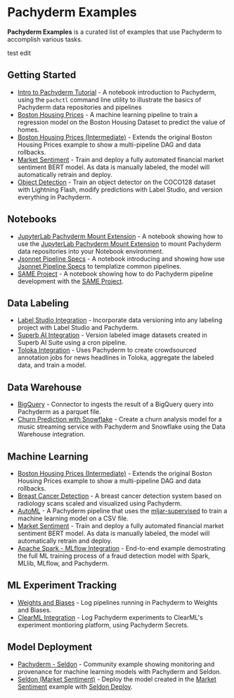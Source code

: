 # Pachyderm Examples
**Pachyderm Examples** is a curated list of examples that use Pachyderm to accomplish various tasks. 

test edit

## Getting Started
- [Intro to Pachyderm Tutorial](./Intro%20to%20Pachyderm%20Tutorial.ipynb) - A notebook introduction to Pachyderm, using the `pachctl` command line utility to illustrate the basics of Pachyderm data repositories and pipelines
- [Boston Housing Prices](./housing-prices) - A machine learning pipeline to train a regression model on the Boston Housing Dataset to predict the value of homes.
- [Boston Housing Prices (Intermediate)](./housing-prices-intermediate) - Extends the original Boston Housing Prices example to show a multi-pipeline DAG and data rollbacks. 
- [Market Sentiment](./market-sentiment) - Train and deploy a fully automated financial market sentiment BERT model. As data is manually labeled, the model will automatically retrain and deploy. 
- [Object Detection](./object-detection) - Train an object detector on the COCO128 dataset with Lightning Flash, modify predictions with Label Studio, and version everything in Pachyderm. 

## Notebooks
- [JupyterLab Pachyderm Mount Extension](./Mount%20Extension%20Demo.ipynb) - A notebook showing how to use the [JupyterLab Pachyderm Mount Extension](https://docs.pachyderm.com/latest/how-tos/jupyterlab-extension/) to mount Pachyderm data repositories into your Notebook environment. 
- [Jsonnet Pipeline Specs](./jsonnet/Jsonnet%20Pipeline%20Specs.ipynb) - A notebook introducing and showing how use [Jsonnet Pipeline Specs](https://docs.pachyderm.com/latest/how-tos/pipeline-operations/jsonnet-pipeline-specs/) to templatize common pipelines. 
- [SAME Project](./same/) - A notebook showing how to do Pachyderm pipeline development with the [SAME Project](https://sameproject.ml/).  

## Data Labeling
- [Label Studio Integration](./label-studio) - Incorporate data versioning into any labeling project with Label Studio and Pachyderm. 
- [Superb AI Integration](./superb-ai) - Version labeled image datasets created in Superb AI Suite using a cron pipeline.
- [Toloka Integration](https://github.com/Toloka/toloka-pachyderm) - Uses Pachyderm to create crowdsourced annotation jobs for news headlines in Toloka, aggregate the labeled data, and train a model.

## Data Warehouse
- [BigQuery](./bigquery) -  Connector to ingests the result of a BigQuery query into Pachyderm as a parquet file. 
- [Churn Prediction with Snowflake](./snowflake) - Create a churn analysis model for a music streaming service with Pachyderm and Snowflake using the Data Warehouse integration. 

## Machine Learning
- [Boston Housing Prices (Intermediate)](./housing-prices-intermediate) - Extends the original Boston Housing Prices example to show a multi-pipeline DAG and data rollbacks. 
- [Breast Cancer Detection](./breast-cancer-detection) - A breast cancer detection system based on radiology scans scaled and visualized using Pachyderm.
- [AutoML](./autoML) - A Pachyderm pipeline that uses the [mljar-supervised](https://github.com/mljar/mljar-supervised) to train a machine learning model on a CSV file.
- [Market Sentiment](./market-sentiment) - Train and deploy a fully automated financial market sentiment BERT model. As data is manually labeled, the model will automatically retrain and deploy. 
- [Apache Spark - MLflow Integration](https://github.com/winderai/pachyderm-mlflow-spark) - End-to-end example demostrating the full ML training process of a fraud detection model with Spark, MLlib, MLflow, and Pachyderm.

## ML Experiment Tracking
- [Weights and Biases](./weights_and_biases) - Log pipelines running in Pachyderm to Weights and Biases.
- [ClearML Integration](https://github.com/JimmyWhitaker/pach_clearml) - Log Pachyderm experiments to ClearML's experiment montioring platform, using Pachyderm Secrets. 

## Model Deployment
- [Pachyderm - Seldon](https://github.com/winderai/pachyderm-seldon) - Community example showing monitoring and provenance for machine learning models with Pachyderm and Seldon.
- [Seldon (Market Sentiment)](./seldon) - Deploy the model created in the [Market Sentiment](./market-sentiment) example with [Seldon Deploy](https://www.seldon.io/tech/products/deploy/).
